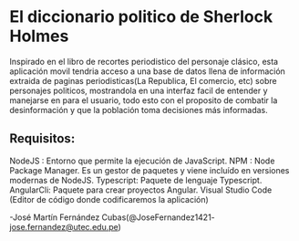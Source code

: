 # El diccionario politico de Sherlock Holmes

Inspirado en el libro de recortes periodistico del personaje clásico,  esta aplicación movil tendria acceso a una base de datos llena de información extraida de paginas periodisticas(La Republica, El comercio, etc) sobre personajes politicos, mostrandola en una interfaz facil de entender y manejarse en para el usuario, todo esto con el proposito de combatir la desinformación y que la población toma decisiones más informadas.

## Requisitos: 

NodeJS : Entorno que permite la ejecución de JavaScript.
NPM : Node Package Manager. Es un gestor de paquetes y viene incluído en versiones modernas de NodeJS.
Typescript: Paquete de lenguaje Typescript.
AngularCli: Paquete para crear proyectos Angular.
Visual Studio Code (Editor de código donde codificaremos la aplicación)



-José Martín Fernández Cubas(@JoseFernandez1421- jose.fernandez@utec.edu.pe)
